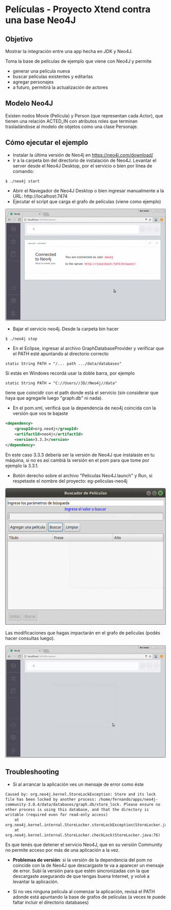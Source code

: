 # Películas - Proyecto Xtend contra una base Neo4J

## Objetivo
Mostrar la integración entre una app hecha en JDK y Neo4J.

Toma la base de películas de ejemplo que viene con Neo4J y permite 

* generar una película nueva
* buscar películas existentes y editarlas
* agregar personajes
* a futuro, permitirá la actualización de actores

## Modelo Neo4J
Existen nodos Movie (Película) y Person (que representan cada Actor), que tienen una relación
ACTED_IN con atributos roles que terminan trasladándose al modelo de objetos como una clase Personaje.

## Cómo ejecutar el ejemplo

* Instalar la última versión de Neo4j en https://neo4j.com/download/
* Ir a la carpeta bin del directorio de instalación de Neo4J. Levantar el server desde el Neo4J Desktop, por el servicio o bien por línea de comando: 

```
$ ./neo4j start
```

* Abrir el Navegador de Neo4J Desktop o bien ingresar manualmente a la URL: http://localhost:7474
* Ejecutar el script que carga el grafo de películas (viene como ejemplo)

![video](video/crearPelis.gif)

* Bajar el servicio neo4j. Desde la carpeta bin hacer

```
$ ./neo4j stop
```

* En el Eclipse, ingresar al archivo GraphDatabaseProvider y verificar que el PATH esté apuntando al directorio correcto

``` Xtend
static String PATH = "/... path .../data/databases"
```

Si estás en Windows recordá usar la doble barra, por ejemplo

``` Xtend
static String PATH = "C://Users//JD//Neo4j//data"
```

tiene que coincidir con el path donde está el servicio (sin considerar que haya que agregarle luego "graph.db" ni nada).

* En el pom.xml, verificá que la dependencia de neo4j coincida con la versión que vos te bajaste

``` XML
<dependency>
	<groupId>org.neo4j</groupId>
	<artifactId>neo4j</artifactId>
	<version>3.3.3</version>
</dependency>
```

En este caso 3.3.3 debería ser la versión de Neo4J que instalaste en tu máquina, si no es así cambiá la versión en el pom para que tome por ejemplo la 3.3.1. 

* Botón derecho sobre el archivo "Peliculas Neo4J.launch" y Run, si respetaste el nombre del proyecto: eg-peliculas-neo4j

![video](video/demoApp.gif)

Las modificaciones que hagas impactarán en el grafo de películas (podés hacer consultas luego).

![video](video/grafo2.gif)


## Troubleshooting

* Si al arrancar la aplicación ves un mensaje de error como éste

```
Caused by: org.neo4j.kernel.StoreLockException: Store and its lock file has been locked by another process: /home/fernando/apps/neo4j-community-3.0.4/data/databases/graph.db/store_lock. Please ensure no other process is using this database, and that the directory is writable (required even for read-only access)
	at org.neo4j.kernel.internal.StoreLocker.storeLockException(StoreLocker.java:90)
	at org.neo4j.kernel.internal.StoreLocker.checkLock(StoreLocker.java:76)
```

Es que tenés que detener el servicio Neo4J, que en su versión Community no permite acceso por más de una aplicación a la vez.

* **Problemas de versión**: si la versión de la dependencia del pom no coincide con la de Neo4J que descargaste te va a aparecer un mensaje de error. Subí la versión para que estén sincronizadas con la que descargaste asegurando de que tengas buena Internet, y volvé a levantar la aplicación.

* Si no ves ninguna película al comenzar la aplicación, revisá el PATH adonde está apuntando la base de grafos de películas (a veces te puede faltar incluir el directorio databases)

